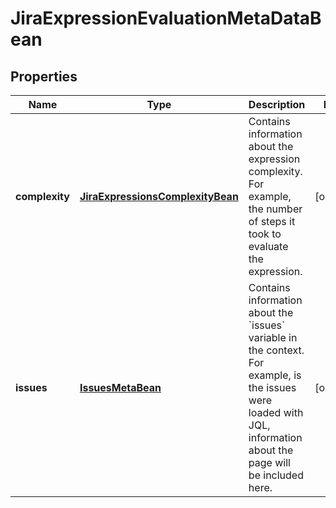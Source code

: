 

# JiraExpressionEvaluationMetaDataBean


## Properties

Name | Type | Description | Notes
------------ | ------------- | ------------- | -------------
**complexity** | [**JiraExpressionsComplexityBean**](JiraExpressionsComplexityBean.md) | Contains information about the expression complexity. For example, the number of steps it took to evaluate the expression. |  [optional]
**issues** | [**IssuesMetaBean**](IssuesMetaBean.md) | Contains information about the &#x60;issues&#x60; variable in the context. For example, is the issues were loaded with JQL, information about the page will be included here. |  [optional]



